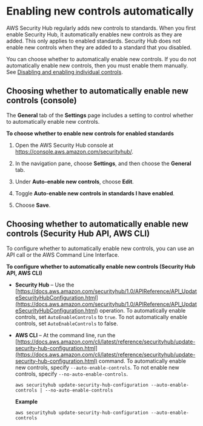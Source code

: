 # Enabling new controls automatically<a name="controls-auto-enable"></a>

AWS Security Hub regularly adds new controls to standards\. When you first enable Security Hub, it automatically enables new controls as they are added\. This only applies to enabled standards\. Security Hub does not enable new controls when they are added to a standard that you disabled\.

You can choose whether to automatically enable new controls\. If you do not automatically enable new controls, then you must enable them manually\. See [Disabling and enabling individual controls](securityhub-standards-enable-disable-controls.md)\.

## Choosing whether to automatically enable new controls \(console\)<a name="controls-auto-enable-console"></a>

The **General** tab of the **Settings** page includes a setting to control whether to automatically enable new controls\.

**To choose whether to enable new controls for enabled standards**

1. Open the AWS Security Hub console at [https://console\.aws\.amazon\.com/securityhub/](https://console.aws.amazon.com/securityhub/)\.

1. In the navigation pane, choose **Settings**, and then choose the **General** tab\.

1. Under **Auto\-enable new controls**, choose **Edit**\.

1. Toggle **Auto\-enable new controls in standards I have enabled**\.

1. Choose **Save**\.

## Choosing whether to automatically enable new controls \(Security Hub API, AWS CLI\)<a name="controls-auto-enable-api-cli"></a>

To configure whether to automatically enable new controls, you can use an API call or the AWS Command Line Interface\.

**To configure whether to automatically enable new controls \(Security Hub API, AWS CLI\)**
+ **Security Hub** – Use the [https://docs.aws.amazon.com/securityhub/1.0/APIReference/API_UpdateSecurityHubConfiguration.html](https://docs.aws.amazon.com/securityhub/1.0/APIReference/API_UpdateSecurityHubConfiguration.html) operation\. To automatically enable controls, set `AutoEnableControls` to `true`\. To not automatically enable controls, set `AutoEnableControls` to false\.
+ **AWS CLI** – At the command line, run the [https://docs.aws.amazon.com/cli/latest/reference/securityhub/update-security-hub-configuration.html](https://docs.aws.amazon.com/cli/latest/reference/securityhub/update-security-hub-configuration.html) command\. To automatically enable new controls, specify `--auto-enable-controls`\. To not enable new controls, specify `--no-auto-enable-controls`\.

  ```
  aws securityhub update-security-hub-configuration --auto-enable-controls | --no-auto-enable-controls
  ```

  **Example**

  ```
  aws securityhub update-security-hub-configuration --auto-enable-controls
  ```